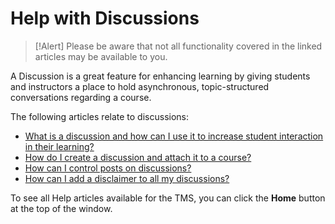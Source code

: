 # Help with Discussions

> [!Alert] Please be aware that not all functionality covered in the linked articles may be available to you.

A Discussion is a great feature for enhancing learning by giving students and instructors a place to hold asynchronous, topic-structured conversations regarding a course.

The following articles relate to discussions:

- [What is a discussion and how can I use it to increase student interaction in their learning?](../tms-administrators/discussions/what-is-discussion.md)
- [How do I create a discussion and attach it to a course?](../tms-administrators/discussions/create-discussion.md)
- [How can I control posts on discussions?](../tms-administrators/discussions/add-moderators.md)
- [How can I add a disclaimer to all my discussions?](../tms-administrators/discussions/add-disclaimer.md)

To see all Help articles available for the TMS, you can click the **Home** button at the top of the window.